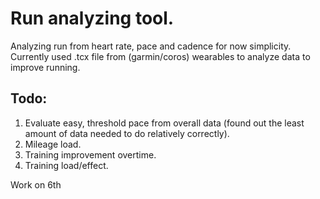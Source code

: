 # Run analyzing tool.
Analyzing run from heart rate, pace and cadence for now simplicity.
Currently used .tcx file from (garmin/coros) wearables to analyze data to improve running.

## Todo:
1. Evaluate easy, threshold pace from overall data (found out the least amount of data needed to do relatively correctly).
2. Mileage load.
3. Training improvement overtime.
4. Training load/effect.

Work on 6th

